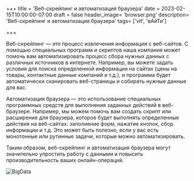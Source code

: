 +++
title = 'Веб-скрейпинг и автоматизация браузера'
date = 2023-02-15T10:00:00-07:00
draft = false
header_image= 'browser.png'
description= 'Веб-скрейпинг и автоматизация браузера'
tags= ['vit', 'вАйТи']

+++

Веб-скрейпинг — это процесс извлечения информации с веб-сайтов. С помощью специальных программ и скриптов наша компания может помочь вам автоматизировать процесс сбора нужных данных с различных источников в интернете. Например, вы можете задать условия для поиска определенной информации на сайтах (цены на товары, контактные данные компаний и т.д.), и программа будет автоматически сканировать веб-страницы и собирать нужные данные для вас.

Автоматизация браузера — это использование специальных программных средств для выполнения заданных действий в веб-браузере. Например, мы можем помочь вам создать скрипт или расширение для браузера, которое будет выполнять определенные действия на веб-сайтах: заполнение форм, нажатие кнопок, сбор информации и т.д. Это может быть полезно, если у вас есть монотонные или рутинные задачи, которые можно автоматизировать.

Таким образом, веб-скрейпинг и автоматизация браузера могут значительно упростить работу с данными и повысить производительность ваших онлайн-операций.

![BigData](browser.png)